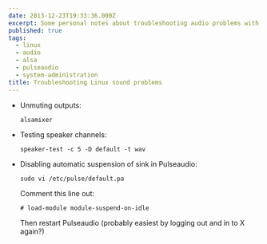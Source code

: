 ```yaml
---
date: 2013-12-23T19:33:36.000Z
excerpt: Some personal notes about troubleshooting audio problems with HDMI out on a HTPC running Arch Linux.
published: true
tags:
  - linux
  - audio
  - alsa
  - pulseaudio
  - system-administration
title: Troubleshooting Linux sound problems
---
```

* Unmuting outputs:  
  
  ```shell
  alsamixer
  ```

* Testing speaker channels:  
  
  ```shell
  speaker-test -c 5 -D default -t wav
  ```

* Disabling automatic suspension of sink in Pulseaudio:  
  
  ```shell
  sudo vi /etc/pulse/default.pa
  ```
  
  Comment this line out:  
  
  ```text
  # load-module module-suspend-on-idle
  ```
  
  Then restart Pulseaudio (probably easiest by logging out and in to X again?)

